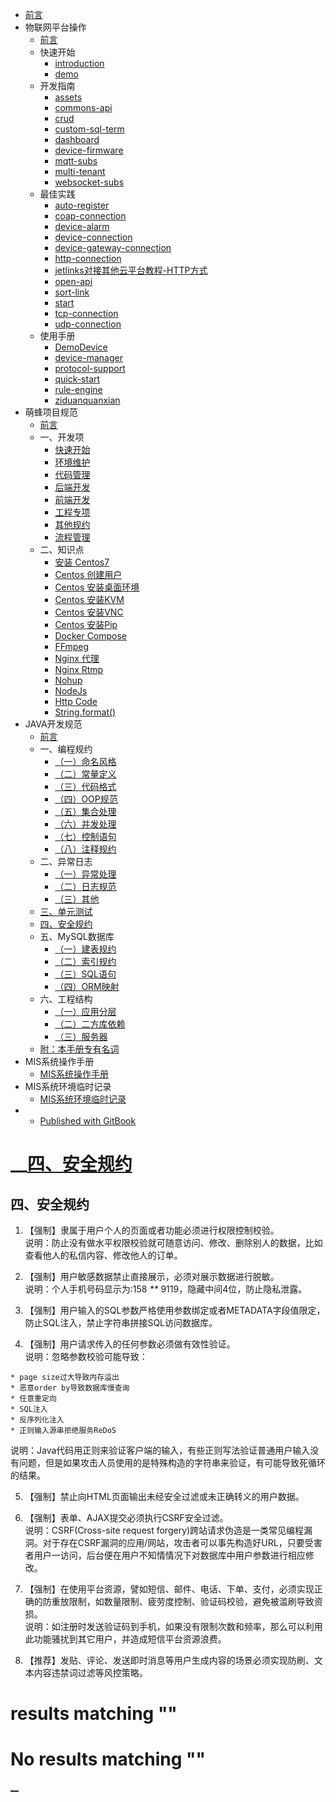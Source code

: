 

  * [ 前言 ](../)
  * 物联网平台操作 
    * [ 前言 ](../物联网平台/)
    * 快速开始 
      * [ introduction ](../物联网平台/quick-start/introduction.html)
      * [ demo ](../物联网平台/quick-start/demo.html)
    * 开发指南 
      * [ assets ](../物联网平台/dev-guide/assets.html)
      * [ commons-api ](../物联网平台/dev-guide/commons-api.html)
      * [ crud ](../物联网平台/dev-guide/crud.html)
      * [ custom-sql-term ](../物联网平台/dev-guide/custom-sql-term.html)
      * [ dashboard ](../物联网平台/dev-guide/dashboard.html)
      * [ device-firmware ](../物联网平台/dev-guide/device-firmware.html)
      * [ mqtt-subs ](../物联网平台/dev-guide/mqtt-subs.html)
      * [ multi-tenant ](../物联网平台/dev-guide/multi-tenant.html)
      * [ websocket-subs ](../物联网平台/dev-guide/websocket-subs.html)
    * 最佳实践 
      * [ auto-register ](../物联网平台/best-practices/auto-register.html)
      * [ coap-connection ](../物联网平台/best-practices/coap-connection.html)
      * [ device-alarm ](../物联网平台/best-practices/device-alarm.html)
      * [ device-connection ](../物联网平台/best-practices/device-connection.html)
      * [ device-gateway-connection ](../物联网平台/best-practices/device-gateway-connection.html)
      * [ http-connection ](../物联网平台/best-practices/http-connection.html)
      * [ jetlinks对接其他云平台教程-HTTP方式 ](../物联网平台/best-practices/jetlinks对接其他云平台教程-HTTP方式.html)
      * [ open-api ](../物联网平台/best-practices/open-api.html)
      * [ sort-link ](../物联网平台/best-practices/sort-link.html)
      * [ start ](../物联网平台/best-practices/start.html)
      * [ tcp-connection ](../物联网平台/best-practices/tcp-connection.html)
      * [ udp-connection ](../物联网平台/best-practices/udp-connection.html)
    * 使用手册 
      * [ DemoDevice ](../物联网平台/basics-guide/DemoDevice.html)
      * [ device-manager ](../物联网平台/basics-guide/device-manager.html)
      * [ protocol-support ](../物联网平台/basics-guide/protocol-support.html)
      * [ quick-start ](../物联网平台/basics-guide/quick-start.html)
      * [ rule-engine ](../物联网平台/basics-guide/rule-engine.html)
      * [ ziduanquanxian ](../物联网平台/basics-guide/ziduanquanxian.html)
  * 萌蜂项目规范 
    * [ 前言 ](../萌蜂项目规范/)
    * 一、开发项 
      * [ 快速开始 ](../萌蜂项目规范/开发项/idea-start.html)
      * [ 环境维护 ](../萌蜂项目规范/开发项/环境维护.html)
      * [ 代码管理 ](../萌蜂项目规范/开发项/代码管理.html)
      * [ 后端开发 ](../萌蜂项目规范/开发项/后端开发.html)
      * [ 前端开发 ](../萌蜂项目规范/开发项/前端开发.html)
      * [ 工程专项 ](../萌蜂项目规范/开发项/工程专项.html)
      * [ 其他规约 ](../萌蜂项目规范/开发项/其他规约.html)
      * [ 流程管理 ](../萌蜂项目规范/开发项/流程管理.html)
    * 二、知识点 
      * [ 安装 Centos7 ](../萌蜂项目规范/知识点/install-centos7.html)
      * [ Centos 创建用户 ](../萌蜂项目规范/知识点/centos-create-user.html)
      * [ Centos 安装桌面环境 ](../萌蜂项目规范/知识点/centos-install-gnome.html)
      * [ Centos 安装KVM ](../萌蜂项目规范/知识点/centos-install-kvm.html)
      * [ Centos 安装VNC ](../萌蜂项目规范/知识点/centos-install-vnc.html)
      * [ Centos 安装Pip ](../萌蜂项目规范/知识点/centos-install-pip.html)
      * [ Docker Compose ](../萌蜂项目规范/知识点/docker-compose.html)
      * [ FFmpeg ](../萌蜂项目规范/知识点/ffmpeg.html)
      * [ Nginx 代理 ](../萌蜂项目规范/知识点/nginx-prefix.html)
      * [ Nginx Rtmp ](../萌蜂项目规范/知识点/nginx-rtmp.html)
      * [ Nohup ](../萌蜂项目规范/知识点/nohup.html)
      * [ NodeJs ](../萌蜂项目规范/知识点/nodejs-upgrade.html)
      * [ Http Code ](../萌蜂项目规范/知识点/http-code.html)
      * [ String.format() ](../萌蜂项目规范/知识点/string-format.html)
  * JAVA开发规范 
    * [ 前言 ](./)
    * 一、编程规约 
      * [ （一）命名风格 ](编程规约/命名风格.html)
      * [ （二）常量定义 ](编程规约/常量定义.html)
      * [ （三）代码格式 ](编程规约/代码格式.html)
      * [ （四）OOP规范 ](编程规约/OOP规范.html)
      * [ （五）集合处理 ](编程规约/集合处理.html)
      * [ （六）并发处理 ](编程规约/并发处理.html)
      * [ （七）控制语句 ](编程规约/控制语句.html)
      * [ （八）注释规约 ](编程规约/注释规约.html)
    * 二、异常日志 
      * [ （一）异常处理 ](异常日志/异常处理.html)
      * [ （二）日志规范 ](异常日志/日志规约.html)
      * [ （三）其他 ](异常日志/其他.html)
    * [ 三、单元测试 ](单元测试.html)
    * [ 四、安全规约 ](安全规约.html)
    * 五、MySQL数据库 
      * [ （一）建表规约 ](MySQL数据库/建表规约.html)
      * [ （二）索引规约 ](MySQL数据库/索引规约.html)
      * [ （三）SQL语句 ](MySQL数据库/SQL语句.html)
      * [ （四）ORM映射 ](MySQL数据库/ORM映射.html)
    * 六、工程结构 
      * [ （一）应用分层 ](工程结构/应用分层.html)
      * [ （二）二方库依赖 ](工程结构/二方库依赖.html)
      * [ （三）服务器 ](工程结构/服务器.html)
    * [ 附：本手册专有名词 ](本手册专有名词.html)
  * MIS系统操作手册 
    * [ MIS系统操作手册 ](../用户操作手册/用户操作手册.html)
  * MIS系统环境临时记录 
    * [ MIS系统环境临时记录 ](../MIS系统环境临时记录/组态和大屏连接地址配置.html)
  *   * [ Published with GitBook ](https://www.gitbook.com)

#  __[四、安全规约](..)

## 四、安全规约

  1. 【强制】隶属于用户个人的页面或者功能必须进行权限控制校验。   
说明：防止没有做水平权限校验就可随意访问、修改、删除别人的数据，比如查看他人的私信内容、修改他人的订单。

  2. 【强制】用户敏感数据禁止直接展示，必须对展示数据进行脱敏。   
说明：个人手机号码显示为:158 _**_ 9119，隐藏中间4位，防止隐私泄露。

  3. 【强制】用户输入的SQL参数严格使用参数绑定或者METADATA字段值限定，防止SQL注入，禁止字符串拼接SQL访问数据库。
  4. 【强制】用户请求传入的任何参数必须做有效性验证。   
说明：忽略参数校验可能导致：

    * page size过大导致内存溢出
    * 恶意order by导致数据库慢查询
    * 任意重定向
    * SQL注入
    * 反序列化注入
    * 正则输入源串拒绝服务ReDoS   
说明：Java代码用正则来验证客户端的输入，有些正则写法验证普通用户输入没有问题，但是如果攻击人员使用的是特殊构造的字符串来验证，有可能导致死循环的结果。

  5. 【强制】禁止向HTML页面输出未经安全过滤或未正确转义的用户数据。
  6. 【强制】表单、AJAX提交必须执行CSRF安全过滤。   
说明：CSRF(Cross-site request
forgery)跨站请求伪造是一类常见编程漏洞。对于存在CSRF漏洞的应用/网站，攻击者可以事先构造好URL，只要受害者用户一访问，后台便在用户不知情情况下对数据库中用户参数进行相应修改。

  7. 【强制】在使用平台资源，譬如短信、邮件、电话、下单、支付，必须实现正确的防重放限制，如数量限制、疲劳度控制、验证码校验，避免被滥刷导致资损。   
说明：如注册时发送验证码到手机，如果没有限制次数和频率，那么可以利用此功能骚扰到其它用户，并造成短信平台资源浪费。

  8. 【推荐】发贴、评论、发送即时消息等用户生成内容的场景必须实现防刷、文本内容违禁词过滤等风控策略。

#  results matching ""

# No results matching ""

[ __](单元测试.html)

